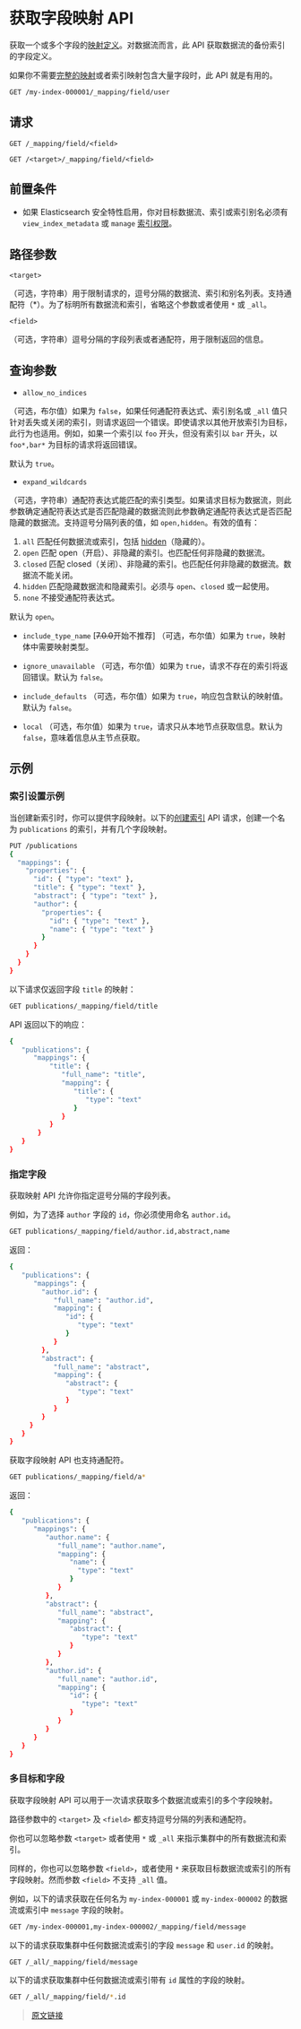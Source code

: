 # 获取字段映射 API

获取一个或多个字段的[映射定义](/mapping/mapping)。对数据流而言，此 API 获取数据流的备份索引的字段定义。

如果你不需要[完整的映射](/rest_apis/index_apis/get_mapping)或者索引映射包含大量字段时，此 API 就是有用的。

```bash
GET /my-index-000001/_mapping/field/user
```

## 请求

`GET /_mapping/field/<field>`

`GET /<target>/_mapping/field/<field>`

## 前置条件

- 如果 Elasticsearch 安全特性启用，你对目标数据流、索引或索引别名必须有 `view_index_metadata` 或 `manage` [索引权限](/secure_the_elastic_statck/user_authorization/security_privileges?id=索引权限)。

## 路径参数

`<target>`

（可选，字符串）用于限制请求的，逗号分隔的数据流、索引和别名列表。支持通配符（*）。为了标明所有数据流和索引，省略这个参数或者使用 `*` 或 `_all`。

`<field>`

（可选，字符串）逗号分隔的字段列表或者通配符，用于限制返回的信息。

## 查询参数

- `allow_no_indices`

（可选，布尔值）如果为 `false`，如果任何通配符表达式、索引别名或 `_all` 值只针对丢失或关闭的索引，则请求返回一个错误。即使请求以其他开放索引为目标，此行为也适用。例如，如果一个索引以 `foo` 开头，但没有索引以 `bar` 开头，以 `foo*,bar*` 为目标的请求将返回错误。

默认为 `true`。

- `expand_wildcards`

（可选，字符串）通配符表达式能匹配的索引类型。如果请求目标为数据流，则此参数确定通配符表达式是否匹配隐藏的数据流则此参数确定通配符表达式是否匹配隐藏的数据流。支持逗号分隔列表的值，如 `open,hidden`。有效的值有：

1. `all`
匹配任何数据流或索引，包括 [hidden](/rest_apis/api_convention/multi_target_syntax?id=隐藏数据流和索引)（隐藏的）。
2. `open`
匹配 open（开启）、非隐藏的索引。也匹配任何非隐藏的数据流。
3. `closed`
匹配 closed（关闭）、非隐藏的索引。也匹配任何非隐藏的数据流。数据流不能关闭。
4. `hidden`
匹配隐藏数据流和隐藏索引。必须与 `open`、`closed` 或一起使用。
5. `none`
不接受通配符表达式。

默认为 `open`。

- `include_type_name`
[~~7.0.0~~开始不推荐] （可选，布尔值）如果为 `true`，映射体中需要映射类型。

- `ignore_unavailable`
（可选，布尔值）如果为 `true`，请求不存在的索引将返回错误。默认为 `false`。

- `include_defaults`
（可选，布尔值）如果为 `true`，响应包含默认的映射值。默认为 `false`。

- `local`
（可选，布尔值）如果为 `true`，请求只从本地节点获取信息。默认为 `false`，意味着信息从主节点获取。

## 示例

### 索引设置示例

当创建新索引时，你可以提供字段映射。以下的[创建索引](/rest_apis/index_apis/creat_index) API 请求，创建一个名为 `publications` 的索引，并有几个字段映射。

```bash
PUT /publications
{
  "mappings": {
    "properties": {
      "id": { "type": "text" },
      "title": { "type": "text" },
      "abstract": { "type": "text" },
      "author": {
        "properties": {
          "id": { "type": "text" },
          "name": { "type": "text" }
        }
      }
    }
  }
}
```

以下请求仅返回字段 `title`  的映射：

```bash
GET publications/_mapping/field/title
```

API 返回以下的响应：

```bash
{
   "publications": {
      "mappings": {
          "title": {
             "full_name": "title",
             "mapping": {
                "title": {
                   "type": "text"
                }
             }
          }
       }
   }
}
```

### 指定字段

获取映射 API 允许你指定逗号分隔的字段列表。

例如，为了选择 `author` 字段的 `id`，你必须使用命名 `author.id`。

```bash
GET publications/_mapping/field/author.id,abstract,name
```

返回：

```bash
{
   "publications": {
      "mappings": {
        "author.id": {
           "full_name": "author.id",
           "mapping": {
              "id": {
                 "type": "text"
              }
           }
        },
        "abstract": {
           "full_name": "abstract",
           "mapping": {
              "abstract": {
                 "type": "text"
              }
           }
        }
     }
   }
}
```

获取字段映射 API 也支持通配符。

```bash
GET publications/_mapping/field/a*
```

返回：

```bash
{
   "publications": {
      "mappings": {
         "author.name": {
            "full_name": "author.name",
            "mapping": {
               "name": {
                 "type": "text"
               }
            }
         },
         "abstract": {
            "full_name": "abstract",
            "mapping": {
               "abstract": {
                  "type": "text"
               }
            }
         },
         "author.id": {
            "full_name": "author.id",
            "mapping": {
               "id": {
                  "type": "text"
               }
            }
         }
      }
   }
}
```

### 多目标和字段

获取字段映射 API 可以用于一次请求获取多个数据流或索引的多个字段映射。

路径参数中的 `<target>` 及 `<field>` 都支持逗号分隔的列表和通配符。

你也可以忽略参数 `<target>` 或者使用 `*` 或 `_all` 来指示集群中的所有数据流和索引。

同样的，你也可以忽略参数 `<field>`，或者使用 `*` 来获取目标数据流或索引的所有字段映射。然而参数 `<field>` 不支持 `_all` 值。

例如，以下的请求获取在任何名为 `my-index-000001` 或 `my-index-000002` 的数据流或索引中 `message` 字段的映射。

```bash
GET /my-index-000001,my-index-000002/_mapping/field/message
```

以下的请求获取集群中任何数据流或索引的字段 `message` 和 `user.id` 的映射。

```bash
GET /_all/_mapping/field/message
```

以下的请求获取集群中任何数据流或索引带有 `id` 属性的字段的映射。

```bash
GET /_all/_mapping/field/*.id
```

> [原文链接](https://www.elastic.co/guide/en/elasticsearch/reference/current/indices-get-field-mapping.html)
